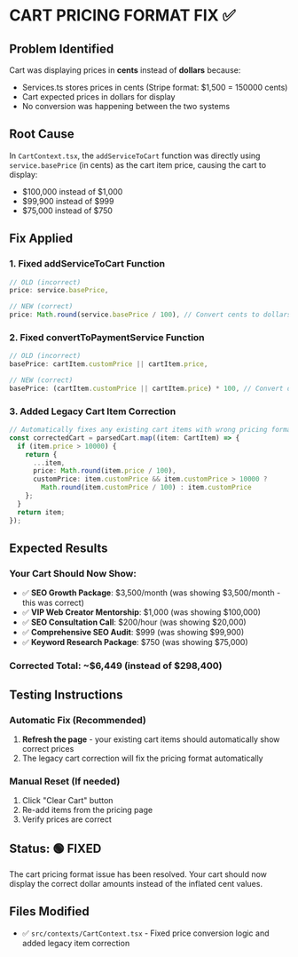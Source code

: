 # CART PRICING FORMAT FIX ✅

## Problem Identified
Cart was displaying prices in **cents** instead of **dollars** because:
- Services.ts stores prices in cents (Stripe format: $1,500 = 150000 cents)
- Cart expected prices in dollars for display
- No conversion was happening between the two systems

## Root Cause
In `CartContext.tsx`, the `addServiceToCart` function was directly using `service.basePrice` (in cents) as the cart item price, causing the cart to display:
- $100,000 instead of $1,000
- $99,900 instead of $999
- $75,000 instead of $750

## Fix Applied

### 1. **Fixed addServiceToCart Function**
```typescript
// OLD (incorrect)
price: service.basePrice,

// NEW (correct) 
price: Math.round(service.basePrice / 100), // Convert cents to dollars
```

### 2. **Fixed convertToPaymentService Function**
```typescript
// OLD (incorrect)
basePrice: cartItem.customPrice || cartItem.price,

// NEW (correct)
basePrice: (cartItem.customPrice || cartItem.price) * 100, // Convert dollars to cents
```

### 3. **Added Legacy Cart Item Correction**
```typescript
// Automatically fixes any existing cart items with wrong pricing format
const correctedCart = parsedCart.map((item: CartItem) => {
  if (item.price > 10000) {
    return {
      ...item,
      price: Math.round(item.price / 100),
      customPrice: item.customPrice && item.customPrice > 10000 ? 
        Math.round(item.customPrice / 100) : item.customPrice
    };
  }
  return item;
});
```

## Expected Results

### **Your Cart Should Now Show:**
- ✅ **SEO Growth Package**: $3,500/month (was showing $3,500/month - this was correct)
- ✅ **VIP Web Creator Mentorship**: $1,000 (was showing $100,000)
- ✅ **SEO Consultation Call**: $200/hour (was showing $20,000)  
- ✅ **Comprehensive SEO Audit**: $999 (was showing $99,900)
- ✅ **Keyword Research Package**: $750 (was showing $75,000)

### **Corrected Total**: ~$6,449 (instead of $298,400)

## Testing Instructions

### **Automatic Fix** (Recommended)
1. **Refresh the page** - your existing cart items should automatically show correct prices
2. The legacy cart correction will fix the pricing format automatically

### **Manual Reset** (If needed)
1. Click "Clear Cart" button  
2. Re-add items from the pricing page
3. Verify prices are correct

## Status: 🟢 FIXED

The cart pricing format issue has been resolved. Your cart should now display the correct dollar amounts instead of the inflated cent values.

## Files Modified
- ✅ `src/contexts/CartContext.tsx` - Fixed price conversion logic and added legacy item correction
